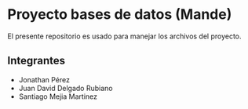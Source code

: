 # Proyecto bases de datos (Mande)

El presente repositorio es usado para manejar los archivos del proyecto.

## Integrantes

- Jonathan Pérez
- Juan David Delgado Rubiano
- Santiago Mejia Martinez

